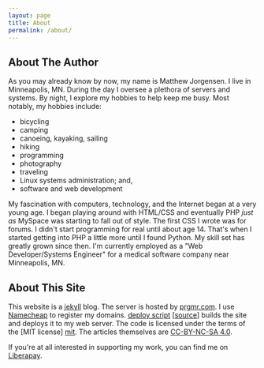 ```yaml
---
layout: page
title: About
permalink: /about/
---
```


## About The Author

As you may already know by now, my name is Matthew Jorgensen. I live in
Minneapolis, MN. During the day I oversee a plethora of servers and
systems. By night, I explore my hobbies to help keep me busy. Most
notably, my hobbies include:

<div class="col-2-list"><ul>
<li>bicycling</li>
<li>camping</li>
<li>canoeing, kayaking, sailing</li>
<li>hiking</li>
<li>programming</li>
<li>photography</li>
<li>traveling</li>
<li>Linux systems administration; and,</li>
<li>software and web development</li>
</ul></div>

My fascination with computers, technology, and the Internet began at a
very young age. I began playing around with HTML/CSS and eventually PHP
*just as* MySpace was starting to fall out of style. The first CSS I
wrote was for forums. I didn't start programming for real until about
age 14. That's when I started getting into PHP a little more until I
found Python. My skill set has greatly grown since then. I'm currently
employed as a "Web Developer/Systems Engineer" for a medical software
company near Minneapolis, MN.

## About This Site

This website is a [jekyll][jekyll] blog. The server is hosted by
[prgmr.com][prgmr]. I use [Namecheap][namecheap] to register my
domains. [deploy script][deploy-post] [[source][deploy-src]] builds the
site and deploys it to my web server. The code is licensed under the
terms of the [MIT license] [mit]. The articles themselves are
[CC-BY-NC-SA 4.0][cc-by-nc-sa-4.0].

[jekyll]: https://jekyllrb.com/
[deploy-post]:/2021/03/17/Nerdy-Site-Improvements.html#deployment
[deploy-src]:https://git.sr.ht/~mjorgensen/jrgnsn.net/tree/master/item/contrib/deploy
[linode-ref]: https://www.linode.com/?r=6bc69166de6a9b923e4e42b4259c0ed8e1769d8c
[prgmr]:https://prgmr.com
[namecheap]:https://www.namecheap.com
[linode]:https://www.linode.com/?r=6bc69166de6a9b923e4e42b4259c0ed8e1769d8c
[source]: https://git.sr.ht/~mjorgensen/jrgnsn.net
[mit]: https://opensource.org/licenses/MIT/
[cc-by-nc-sa-4.0]: https://creativecommons.org/licenses/by-nc-sa/4.0/

If you're at all interested in supporting my work, you can find me on
[Liberapay][liberapay].

[liberapay]: https://liberapay.com/prplecake/
